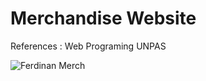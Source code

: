 # Merchandise Website

References : Web Programing UNPAS

![Ferdinan Merch](https://user-images.githubusercontent.com/84588706/158180942-122d4368-8e99-4c67-8d2a-e7a5bca77250.png)
